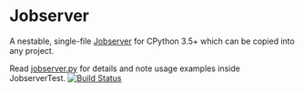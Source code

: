 Jobserver
=========

A nestable, single-file
[Jobserver](https://www.gnu.org/software/make/manual/html_node/POSIX-Jobserver.html)
for CPython 3.5+ which can be copied into any project.

Read [jobserver.py](jobserver.py) for details and note usage examples inside
JobserverTest.  [![Build
Status](https://circleci.com/gh/RhysU/jobserver.svg?style=shield)](https://app.circleci.com/pipelines/github/RhysU/jobserver)
